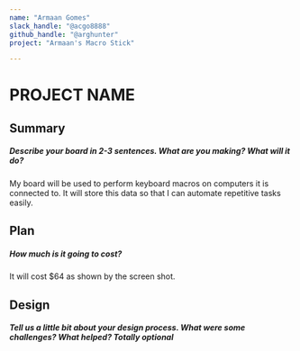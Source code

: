 ```yaml
---
name: "Armaan Gomes"
slack_handle: "@acgo8888"
github_handle: "@arghunter"
project: "Armaan's Macro Stick"

---
```


# PROJECT NAME
## Summary
##### Describe your board in 2-3 sentences. What are you making? What will it do?
My board will be used to perform keyboard macros on computers it is connected to. It will store this data so that I can automate repetitive tasks easily.

## Plan
##### How much is it going to cost?
It will cost $64 as shown by the screen shot.

## Design
##### Tell us a little bit about your design process. What were some challenges? What helped? ***Totally optional***
